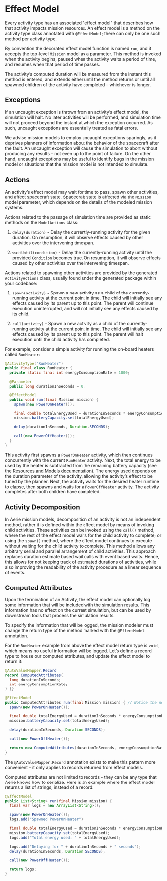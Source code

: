 # Effect Model

Every activity type has an associated "effect model" that describes how that activity impacts mission resources. An effect model is a method on the activity type class annotated with `@EffectModel`; there can only be one such method per activity type.

By convention the decorated effect model function is named `run`, and it accepts the top-level `Mission` model as a parameter. This method is invoked when the activity begins, paused when the activity waits a period of time, and resumes when that period of time passes.

The activity’s computed duration will be measured from the instant this method is entered, and extends either until the method returns or until all spawned children of the activity have completed – whichever is longer.

## Exceptions

If an uncaught exception is thrown from an activity’s effect model, the simulation will halt. No later activities will be performed, and simulation time will not proceed beyond the instant at which the exception occurred. As such, uncaught exceptions are essentially treated as fatal errors.

We advise mission models to employ uncaught exceptions sparingly, as it deprives planners of information about the behavior of the spacecraft after the fault. An uncaught exception will cause the simulation to abort without producing any results – not even up to the point of failure. On the other hand, uncaught exceptions may be useful to identify bugs in the mission model or situations that the mission model is not intended to simulate.

## Actions

An activity’s effect model may wait for time to pass, spawn other activities, and affect spacecraft state. Spacecraft state is affected via the `Mission` model parameter, which depends on the details of the modeled mission systems.

Actions related to the passage of simulation time are provided as static methods on the `ModelActions` class:

1. `delay(duration)` - Delay the currently-running activity for the given duration. On resumption, it will observe effects caused by other activities over the intervening timespan.

1. `waitUntil(condition)` - Delay the currently-running activity until the provided `Condition` becomes true. On resumption, it will observe effects caused by other activities over the intervening timespan.

Actions related to spawning other activities are provided by the generated `ActivityActions` class, usually found under the generated package within your codebase:

1. `spawn(activity)` - Spawn a new activity as a child of the currently-running activity at the current point in time. The child will initially see any effects caused by its parent up to this point. The parent will continue execution uninterrupted, and will not initially see any effects caused by its child.

1. `call(activity)` - Spawn a new activity as a child of the currently-running activity at the current point in time. The child will initially see any effects caused by its parent up to this point. The parent will halt execution until the child activity has completed.

For example, consider a simple activity for running the on-board heaters called `RunHeater`:

```java
@ActivityType("RunHeater")
public final class RunHeater {
  private static final int energyConsumptionRate = 1000;

  @Parameter
  public long durationInSeconds = 0;

  @EffectModel
  public void run(final Mission mission) {
    spawn(new PowerOnHeater());

    final double totalEnergyUsed = durationInSeconds * energyConsumptionRate;
    mission.batteryCapacity.set(totalEnergyUsed);

    delay(durationInSeconds, Duration.SECONDS);

    call(new PowerOffHeater());
  }
}
```

This activity first spawns a `PowerOnHeater` activity, which then continues concurrently with the current `RunHeater` activity. Next, the total energy to be used by the heater is subtracted from the remaining battery capacity (see the [Resources and Models documentation](../../resources-and-models/introduction)). The energy used depends on the duration parameter of the activity, allowing the activity’s effect to be tuned by the planner. Next, the activity waits for the desired heater runtime to elapse, then spawns and waits for a `PowerOffHeater` activity. The activity completes after both children have completed.

## Activity Decomposition

In Aerie mission models, decomposition of an activity is not an independent method, rather it is defined within the effect model by means of invoking child activities. These activities can be invoked using the `call()` method, where the rest of the effect model waits for the child activity to complete; or using the `spawn()` method, where the effect model continues to execute without waiting for the child activity to complete. This method allows any arbitrary serial and parallel arrangement of child activities. This approach replaces duration estimate based wait calls with event based waits. Hence, this allows for not keeping track of estimated durations of activities, while also improving the readability of the activity procedure as a linear sequence of events.

## Computed Attributes

Upon the termination of an Activity, the effect model can optionally log some information that will be included with the simulation results. This information has no effect on the current simulation, but can be used by downstream tools that process the simulation results.

To specify the information that will be logged, the mission modeler must change the return type of the method marked with the `@EffectModel` annotation.

For the `RunHeater` example from above the effect model return type is `void`, which means no useful information will be logged. Let’s define a record type to house our computed attributes, and update the effect model to return it:

```java
@AutoValueMapper.Record
record ComputedAttributes(
  long durationInSeconds;
  int energyConsumptionRate;
) {}

@EffectModel
public ComputedAttributes run(final Mission mission) { // Notice the new return type.
  spawn(new PowerOnHeater());

  final double totalEnergyUsed = durationInSeconds * energyConsumptionRate;
  mission.batteryCapacity.set(totalEnergyUsed);

  delay(durationInSeconds, Duration.SECONDS);

  call(new PowerOffHeater());

  return new ComputedAttributes(durationInSeconds, energyConsumptionRate);
}
```

The `@AutoValueMapper.Record` annotation exists to make this pattern more convenient - it only applies to records returned from effect models.

Computed attributes are not limited to records - they can be any type that Aerie knows how to serialize. Here is an example where the effect model returns a list of strings, instead of a record:

```java
@EffectModel
public List<String> run(final Mission mission) {
  final var logs = new ArrayList<String>();

  spawn(new PowerOnHeater());
  logs.add("Spawned PowerOnHeater");

  final double totalEnergyUsed = durationInSeconds * energyConsumptionRate;
  mission.batteryCapacity.set(totalEnergyUsed);
  logs.add("Total energy used: " + totalEnergyUsed);

  logs.add("Delaying for " + durationInSeconds + " seconds");
  delay(durationInSeconds, Duration.SECONDS);

  call(new PowerOffHeater());

  return logs;
}
```
